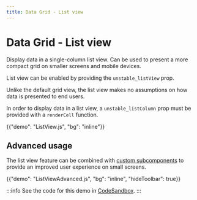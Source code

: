 ```yaml
---
title: Data Grid - List view
---
```


# Data Grid - List view [<span class="plan-pro"></span>](/x/introduction/licensing/#pro-plan 'Pro plan')

<p class="description">Display data in a single-column list view. Can be used to present a more compact grid on smaller screens and mobile devices.</p>

List view can be enabled by providing the `unstable_listView` prop.

Unlike the default grid view, the list view makes no assumptions on how data is presented to end users.

In order to display data in a list view, a `unstable_listColumn` prop must be provided with a `renderCell` function.

{{"demo": "ListView.js", "bg": "inline"}}

## Advanced usage

The list view feature can be combined with [custom subcomponents](/x/react-data-grid/components/) to provide an improved user experience on small screens.

{{"demo": "ListViewAdvanced.js", "bg": "inline", "hideToolbar": true}}

:::info
See the code for this demo in [CodeSandbox](https://codesandbox.io/).
:::
